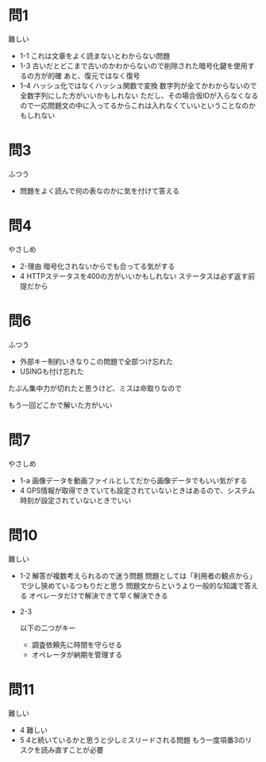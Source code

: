 # 問1

難しい

* 1-1
  これは文章をよく読まないとわからない問題
* 1-3
  古いだとどこまで古いのかわからないので削除された暗号化鍵を使用するの方が的確
  あと、復元ではなく復号
* 1-4
  ハッシュ化ではなくハッシュ関数で変換
  数字列が全てかわからないので全数字列にした方がいいかもしれない
  ただし、その場合仮IDが入らなくなるので一応問題文の中に入ってるからこれは入れなくていいということなのかもしれない

# 問3

ふつう

* 問題をよく読んで何の表なのかに気を付けて答える

# 問4

やさしめ

* 2-理由
  暗号化されないからでも合ってる気がする
* 4
  HTTPステータスを400の方がいいかもしれない
  ステータスは必ず返す前提だから

# 問6

ふつう

* 外部キー制約いきなりこの問題で全部つけ忘れた
* USINGも付け忘れた

たぶん集中力が切れたと思うけど、ミスは命取りなので

もう一回どこかで解いた方がいい

# 問7

やさしめ

* 1-a
  画像データを動画ファイルとしてだから画像データでもいい気がする
* 4
  GPS情報が取得できていても設定されていないときはあるので、システム時刻が設定されていないときでいい

# 問10

難しい

* 1-2
  解答が複数考えられるので迷う問題
  問題としては「利用者の観点から」で少し狭めているつもりだと思う
  問題文からというより一般的な知識で答える
  オペレータだけで解決できて早く解決できる

* 2-3

  以下の二つがキー

  * 調査依頼先に時間を守らせる
  * オペレータが納期を管理する

# 問11

難しい

* 4
  難しい
* 5
  4と続いているかと思うと少しミスリードされる問題
  もう一度項番3のリスクを読み直すことが必要